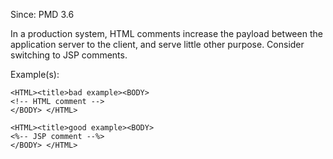 Since: PMD 3.6

In a production system, HTML comments increase the payload
			between the application server to the client, and serve
			little other purpose. Consider switching to JSP comments.

Example(s):
```
<HTML><title>bad example><BODY>
<!-- HTML comment -->
</BODY> </HTML>

<HTML><title>good example><BODY>
<%-- JSP comment --%>
</BODY> </HTML>
```
